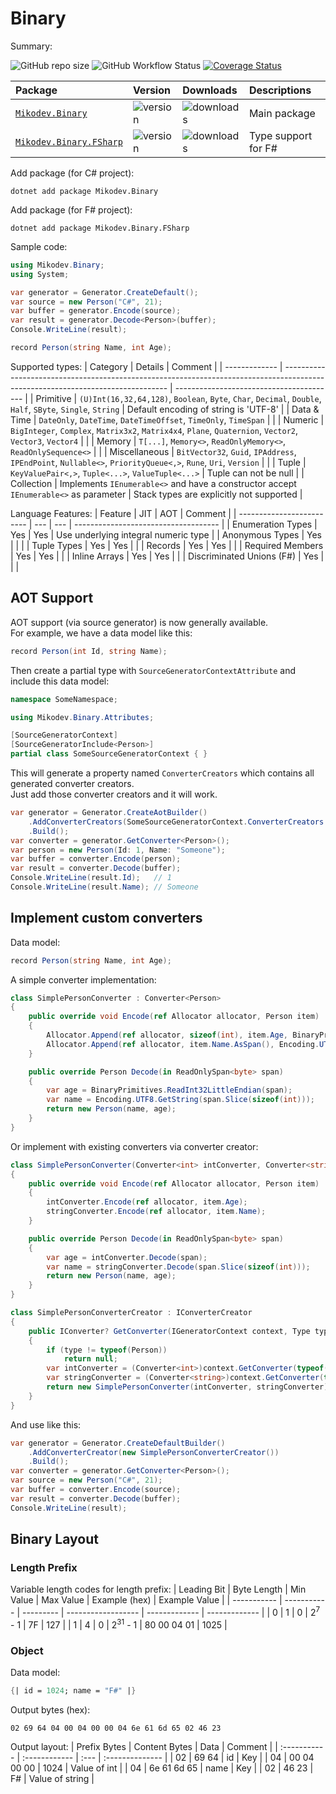 # Binary

Summary:

![GitHub repo size](https://img.shields.io/github/repo-size/afxres/binary)
![GitHub Workflow Status](https://img.shields.io/github/actions/workflow/status/afxres/binary/dotnet-tests.yml?branch=main)
[![Coverage Status](https://coveralls.io/repos/github/afxres/binary/badge.svg?branch=main)](https://coveralls.io/github/afxres/binary?branch=main)

| Package                       | Version        | Downloads        | Descriptions        |
| :---------------------------- | :------------- | :--------------- | :------------------ |
| [`Mikodev.Binary`][PC]        | ![version][VC] | ![downloads][IC] | Main package        |
| [`Mikodev.Binary.FSharp`][PF] | ![version][VF] | ![downloads][IF] | Type support for F# |

Add package (for C# project):
```
dotnet add package Mikodev.Binary
```

Add package (for F# project):
```
dotnet add package Mikodev.Binary.FSharp
```

Sample code:
```csharp
using Mikodev.Binary;
using System;

var generator = Generator.CreateDefault();
var source = new Person("C#", 21);
var buffer = generator.Encode(source);
var result = generator.Decode<Person>(buffer);
Console.WriteLine(result);

record Person(string Name, int Age);
```

Supported types:
| Category      | Details                                                                                                                         | Comment                                  |
| ------------- | ------------------------------------------------------------------------------------------------------------------------------- | ---------------------------------------- |
| Primitive     | ``(U)Int(16,32,64,128)``, ``Boolean``, ``Byte``, ``Char``, ``Decimal``, ``Double``, ``Half``, ``SByte``, ``Single``, ``String`` | Default encoding of string is 'UTF-8'    |
| Data & Time   | ``DateOnly``, ``DateTime``, ``DateTimeOffset``, ``TimeOnly``, ``TimeSpan``                                                      |                                          |
| Numeric       | ``BigInteger``, ``Complex``, ``Matrix3x2``, ``Matrix4x4``, ``Plane``, ``Quaternion``, ``Vector2``, ``Vector3``, ``Vector4``     |                                          |
| Memory        | ``T[...]``, ``Memory<>``, ``ReadOnlyMemory<>``, ``ReadOnlySequence<>``                                                          |                                          |
| Miscellaneous | ``BitVector32``, ``Guid``, ``IPAddress``, ``IPEndPoint``, ``Nullable<>``, ``PriorityQueue<,>``, ``Rune``, ``Uri``, ``Version``  |                                          |
| Tuple         | ``KeyValuePair<,>``, ``Tuple<...>``, ``ValueTuple<...>``                                                                        | Tuple can not be null                    |
| Collection    | Implements ``IEnumerable<>`` and have a constructor accept ``IEnumerable<>`` as parameter                                       | Stack types are explicitly not supported |

Language Features:
| Feature                   | JIT | AOT | Comment                              |
| ------------------------- | --- | --- | ------------------------------------ |
| Enumeration Types         | Yes | Yes | Use underlying integral numeric type |
| Anonymous Types           | Yes |     |                                      |
| Tuple Types               | Yes | Yes |                                      |
| Records                   | Yes | Yes |                                      |
| Required Members          | Yes | Yes |                                      |
| Inline Arrays             | Yes | Yes |                                      |
| Discriminated Unions (F#) | Yes |     |                                      |

## AOT Support

AOT support (via source generator) is now generally available.  
For example, we have a data model like this:
```csharp
record Person(int Id, string Name);
```

Then create a partial type with ``SourceGeneratorContextAttribute`` and include this data model:
```csharp
namespace SomeNamespace;

using Mikodev.Binary.Attributes;

[SourceGeneratorContext]
[SourceGeneratorInclude<Person>]
partial class SomeSourceGeneratorContext { }
```

This will generate a property named ``ConverterCreators`` which contains all generated converter creators.  
Just add those converter creators and it will work.
```csharp
var generator = Generator.CreateAotBuilder()
    .AddConverterCreators(SomeSourceGeneratorContext.ConverterCreators.Values)
    .Build();
var converter = generator.GetConverter<Person>();
var person = new Person(Id: 1, Name: "Someone");
var buffer = converter.Encode(person);
var result = converter.Decode(buffer);
Console.WriteLine(result.Id);   // 1
Console.WriteLine(result.Name); // Someone
```

## Implement custom converters

Data model:
```csharp
record Person(string Name, int Age);
```

A simple converter implementation:
```csharp
class SimplePersonConverter : Converter<Person>
{
    public override void Encode(ref Allocator allocator, Person item)
    {
        Allocator.Append(ref allocator, sizeof(int), item.Age, BinaryPrimitives.WriteInt32LittleEndian);
        Allocator.Append(ref allocator, item.Name.AsSpan(), Encoding.UTF8);
    }

    public override Person Decode(in ReadOnlySpan<byte> span)
    {
        var age = BinaryPrimitives.ReadInt32LittleEndian(span);
        var name = Encoding.UTF8.GetString(span.Slice(sizeof(int)));
        return new Person(name, age);
    }
}
```

Or implement with existing converters via converter creator:
```csharp
class SimplePersonConverter(Converter<int> intConverter, Converter<string> stringConverter) : Converter<Person>
{
    public override void Encode(ref Allocator allocator, Person item)
    {
        intConverter.Encode(ref allocator, item.Age);
        stringConverter.Encode(ref allocator, item.Name);
    }

    public override Person Decode(in ReadOnlySpan<byte> span)
    {
        var age = intConverter.Decode(span);
        var name = stringConverter.Decode(span.Slice(sizeof(int)));
        return new Person(name, age);
    }
}

class SimplePersonConverterCreator : IConverterCreator
{
    public IConverter? GetConverter(IGeneratorContext context, Type type)
    {
        if (type != typeof(Person))
            return null;
        var intConverter = (Converter<int>)context.GetConverter(typeof(int));
        var stringConverter = (Converter<string>)context.GetConverter(typeof(string));
        return new SimplePersonConverter(intConverter, stringConverter);
    }
}
```

And use like this:
```csharp
var generator = Generator.CreateDefaultBuilder()
    .AddConverterCreator(new SimplePersonConverterCreator())
    .Build();
var converter = generator.GetConverter<Person>();
var source = new Person("C#", 21);
var buffer = converter.Encode(source);
var result = converter.Decode(buffer);
Console.WriteLine(result);
```

## Binary Layout

### Length Prefix

Variable length codes for length prefix:
| Leading Bit | Byte Length | Min Value | Max Value          | Example (hex) | Example Value |
| ----------- | ----------- | --------- | ------------------ | ------------- | ------------- |
| 0           | 1           | 0         | 2<sup>7</sup> - 1  | 7F            | 127           |
| 1           | 4           | 0         | 2<sup>31</sup> - 1 | 80 00 04 01   | 1025          |

### Object

Data model:
```fsharp
{| id = 1024; name = "F#" |}
```

Output bytes (hex):
```
02 69 64 04 00 04 00 00 04 6e 61 6d 65 02 46 23
```

Output layout:
| Prefix Bytes | Content Bytes | Data | Comment         |
| :----------- | :------------ | :--- | :-------------- |
| 02           | 69 64         | id   | Key             |
| 04           | 00 04 00 00   | 1024 | Value of int    |
| 04           | 6e 61 6d 65   | name | Key             |
| 02           | 46 23         | F#   | Value of string |

[PC]:https://www.nuget.org/packages/Mikodev.Binary/
[PF]:https://www.nuget.org/packages/Mikodev.Binary.FSharp/
[VC]:https://img.shields.io/nuget/vpre/Mikodev.Binary
[VF]:https://img.shields.io/nuget/vpre/Mikodev.Binary.FSharp
[IC]:https://img.shields.io/nuget/dt/Mikodev.Binary
[IF]:https://img.shields.io/nuget/dt/Mikodev.Binary.FSharp
